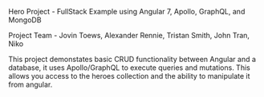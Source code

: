 Hero Project - FullStack Example using Angular 7, Apollo, GraphQL, and MongoDB

Project Team - Jovin Toews, Alexander Rennie, Tristan Smith, John Tran, Niko 

This project demonstates basic CRUD functionality between Angular and a database, 
it uses Apollo/GraphQL to execute queries and mutations. This allows you access to the heroes collection 
and the ability to manipulate it from angular.